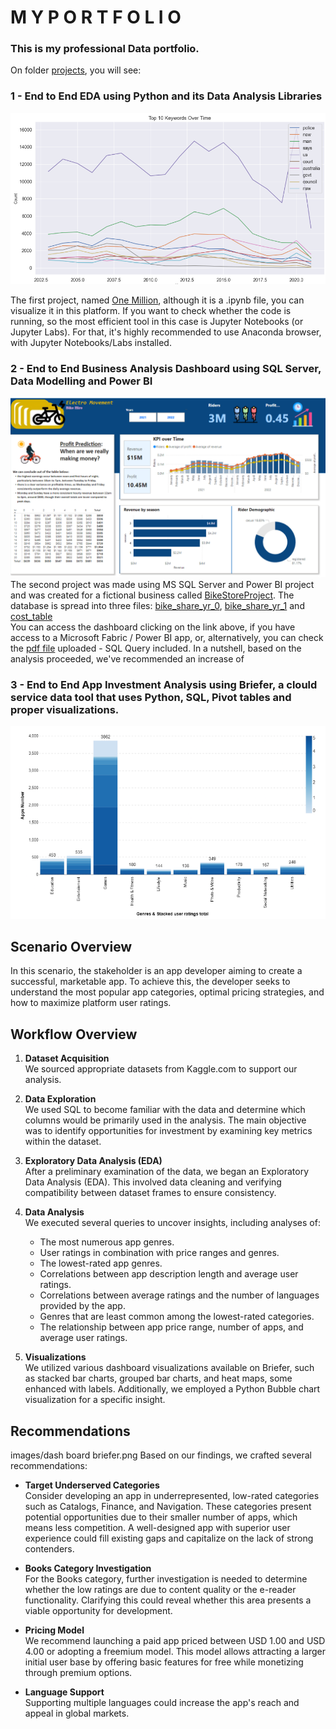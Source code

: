 # **M Y    P O R T F O L I O**


### This is my professional Data portfolio. 

On folder [projects](./projects/), you will see:

### **1** - End to End EDA using Python and its Data Analysis Libraries
![Line Chart Viz - One Million](./images/Screenshot%20One%20Million%20Headlines.png)

The first project, named [One Million](./projects/One-Million-08082024.ipynb), although it is a .ipynb file, you can visualize it in this platform. 
If you want to check whether the code is running, so the most efficient tool in this case is Jupyter Notebooks (or Jupyter Labs). 
For that, it's highly recommended to use Anaconda browser, with Jupyter Notebooks/Labs installed. 

### **2** - End to End Business Analysis Dashboard using SQL Server, Data Modelling and Power BI
![Electro Movement ](./images/Screenshot%20Dashboard%20PBI.png)
The second project was made using MS SQL Server and Power BI project and was created for a fictional business called [BikeStoreProject](https://app.powerbi.com/groups/me/reports/442ff52a-57b7-450b-938c-cf1c5b04866b?pbi_source=desktop). The database is spread into three files: [bike_share_yr_0](./miscelaneous/bike_share_yr_0.csv), [bike_share_yr_1](./miscelaneous/bike_share_yr_1.csv) and [cost_table](./miscelaneous/cost_table.csv)  
You can access the dashboard clicking on the link above, if you have access to a Microsoft Fabric / Power BI app, or, alternatively, you can check the [pdf file](./miscelaneous/BikeStoreProject.pdf) uploaded - SQL Query included.
In a nutshell, based on the analysis proceeded, we've recommended an increase of 

### **3** - End to End App Investment Analysis using Briefer, a clould service data tool that uses Python, SQL, Pivot tables and proper visualizations.
![Apple App Store](./images/dash%20board%20briefer.png)
## Scenario Overview

In this scenario, the stakeholder is an app developer aiming to create a successful, marketable app. To achieve this, the developer seeks to understand the most popular app categories, optimal pricing strategies, and how to maximize platform user ratings.

## Workflow Overview

1. **Dataset Acquisition**  
   We sourced appropriate datasets from Kaggle.com to support our analysis.

2. **Data Exploration**  
   We used SQL to become familiar with the data and determine which columns would be primarily used in the analysis. The main objective was to identify opportunities for investment by examining key metrics within the dataset.

3. **Exploratory Data Analysis (EDA)**  
   After a preliminary examination of the data, we began an Exploratory Data Analysis (EDA). This involved data cleaning and verifying compatibility between dataset frames to ensure consistency.

4. **Data Analysis**  
   We executed several queries to uncover insights, including analyses of:
   - The most numerous app genres.
   - User ratings in combination with price ranges and genres.
   - The lowest-rated app genres.
   - Correlations between app description length and average user ratings.
   - Correlations between average ratings and the number of languages provided by the app.
   - Genres that are least common among the lowest-rated categories.
   - The relationship between app price range, number of apps, and average user ratings.

5. **Visualizations**  
   We utilized various dashboard visualizations available on Briefer, such as stacked bar charts, grouped bar charts, and heat maps, some enhanced with labels. Additionally, we employed a Python Bubble chart visualization for a specific insight.

## Recommendations
images/dash board briefer.png
Based on our findings, we crafted several recommendations:

- **Target Underserved Categories**  
  Consider developing an app in underrepresented, low-rated categories such as Catalogs, Finance, and Navigation. These categories present potential opportunities due to their smaller number of apps, which means less competition. A well-designed app with superior user experience could fill existing gaps and capitalize on the lack of strong contenders.

- **Books Category Investigation**  
  For the Books category, further investigation is needed to determine whether the low ratings are due to content quality or the e-reader functionality. Clarifying this could reveal whether this area presents a viable opportunity for development.

- **Pricing Model**  
  We recommend launching a paid app priced between USD 1.00 and USD 4.00 or adopting a freemium model. This model allows attracting a larger initial user base by offering basic features for free while monetizing through premium options.

- **Language Support**  
  Supporting multiple languages could increase the app's reach and appeal in global markets.

